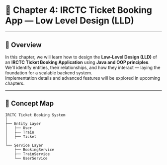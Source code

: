 # 📘 Chapter 4: IRCTC Ticket Booking App — Low Level Design (LLD)

---

## 🌟 Overview
In this chapter, we will learn how to design the **Low-Level Design (LLD)** of an **IRCTC Ticket Booking Application** using **Java and OOP principles**.  
We’ll identify entities, their relationships, and how they interact — laying the foundation for a scalable backend system.  
Implementation details and advanced features will be explored in upcoming chapters.

---

## 🧭 Concept Map
```text
IRCTC Ticket Booking System
│
├── Entity Layer
│   ├── User
│   ├── Train
│   ├── Ticket
│
└── Service Layer
    ├── BookingService
    ├── TrainService
    └── UserService
```
